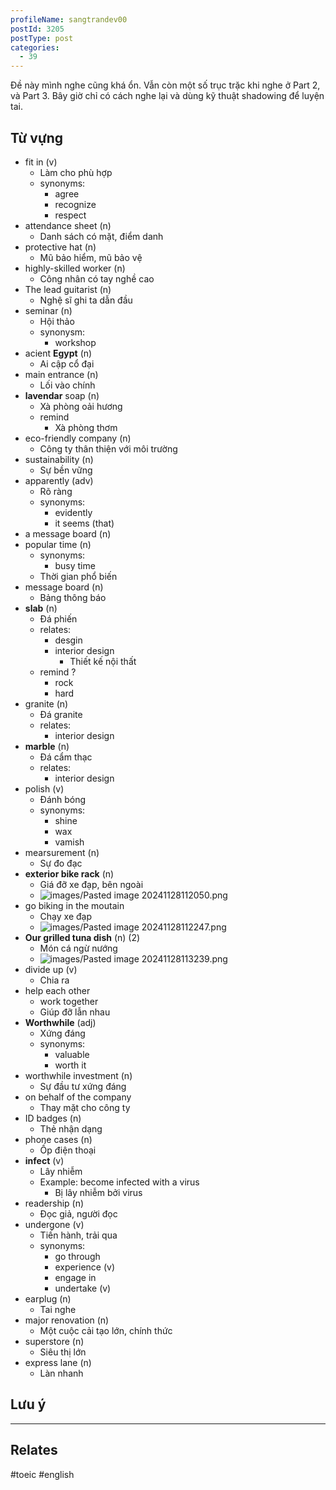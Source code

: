 ```yaml
---
profileName: sangtrandev00
postId: 3205
postType: post
categories:
  - 39
---
```

Đề này mình nghe cũng khá ổn. Vẫn còn một số trục trặc khi nghe ở Part 2, và Part 3. Bây giờ chỉ có cách nghe lại và dùng kỹ thuật shadowing để luyện tai.

## Từ vựng

- fit in (v)
	- Làm cho phù hợp
	- synonyms:
		- agree
		- recognize
		- respect
- attendance sheet (n)
	- Danh sách có mặt, điểm danh
- protective hat (n)
	- Mũ bảo hiểm, mũ bảo vệ
- highly-skilled worker (n)
	- Công nhân có tay nghề cao
- The lead guitarist (n)
	- Nghệ sĩ ghi ta dẫn đầu
- seminar (n)
	- Hội thảo
	- synonysm:
		- workshop
- acient **Egypt** (n)
	- Ai cập cổ đại
- main entrance (n)
	- Lối vào chính
- **lavendar** soap (n)
	- Xà phòng oải hương
	- remind 
		- Xà phòng thơm
- eco-friendly company (n)
	- Công ty thân thiện với môi trường
- sustainability (n)
	- Sự bền vững
- apparently (adv)
	- Rõ ràng
	- synonyms:
		- evidently
		- it seems (that)
- a message board (n)
- popular time (n)
	- synonyms:
		- busy time
	- Thời gian phổ biến
- message board (n)
	- Bảng thông báo
- **slab** (n)
	- Đá phiến
	- relates:
		- desgin
		- interior design
			- Thiết kế nội thất
	- remind ?
		- rock
		- hard
- granite (n)
	- Đá granite
	- relates:
		- interior design
- **marble** (n)
	- Đá cẩm thạc
	- relates:
		- interior design
- polish (v)
	- Đánh bóng
	- synonyms:
		- shine
		- wax
		- vamish
- mearsurement (n)
	- Sự đo đạc
- **exterior bike rack** (n)
	- Giá đỡ xe đạp, bên ngoài
	- ![images/Pasted image 20241128112050.png](https://trannhatsang.com/wp-content/uploads/2024/11/Pasted-image-20241128112050-1.png)
- go biking in the moutain
	- Chạy xe đạp
	- ![images/Pasted image 20241128112247.png](https://trannhatsang.com/wp-content/uploads/2024/11/Pasted-image-20241128112247-1.png)
- **Our grilled tuna dish** (n) (2)
	- Món cá ngừ nướng
	- ![images/Pasted image 20241128113239.png](https://trannhatsang.com/wp-content/uploads/2024/11/Pasted-image-20241128113239-1.png)
- divide up (v)
	- Chia ra
- help each other
	- work together
	- Giúp đỡ lẫn nhau
- **Worthwhile** (adj)
	- Xứng đáng
	- synonyms:
		- valuable
		- worth it
- worthwhile investment (n)
	- Sự đầu tư xứng đáng
- on behalf of the company
	- Thay mặt cho công ty
- ID badges (n)
	- Thẻ nhận dạng
- phone cases (n)
	- Ốp điện thoại
- **infect** (v)
	- Lây nhiễm
	- Example: become infected with a virus
		- Bị lây nhiễm bởi virus
- readership (n)
	- Đọc giả, người đọc
- undergone (v)
	- Tiến hành, trải qua
	- synonyms:
		- go through
		- experience (v)
		- engage in
		- undertake (v)
- earplug (n)
	- Tai nghe
- major renovation (n)
	- Một cuộc cải tạo lớn, chính thức
- superstore (n)
	- Siêu thị lớn
- express lane (n)
	- Làn nhanh

## Lưu ý


----
## Relates

#toeic #english